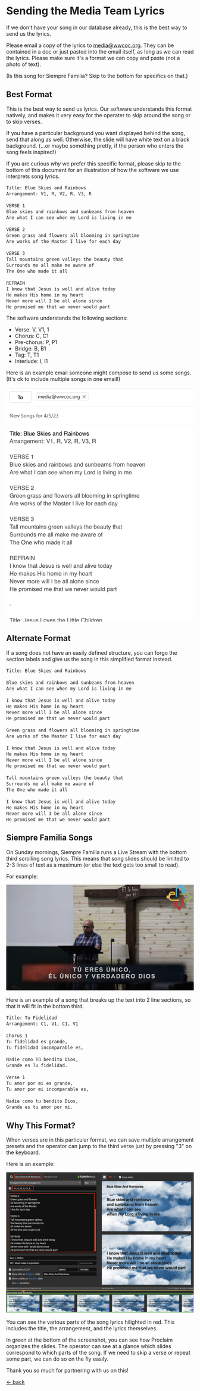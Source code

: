 # Sending the Media Team Lyrics

If we don't have your song in our database already, this is the best way to send us the lyrics.

Please email a copy of the lyrics to media@wwcoc.org.  They can be contained in a doc or just pasted into the email itself, as long as we can read the lyrics.  Please make sure it's a format we can copy and paste (not a photo of text).

(Is this song for Siempre Familia?  Skip to the bottom for specifics on that.)

## Best Format

This is the best way to send us lyrics.  Our software understands this format natively, and makes it very easy for the operater to skip around the song or to skip verses.

If you have a particular background you want displayed behind the song, send that along as well.  Otherwise, the slide will have white text on a black background.  (...or maybe something pretty, if the person who enters the song feels inspired!)

If you are curious _why_ we prefer this specific format, please skip to the bottom of this document for an illustration of how the software we use interprets song lyrics.

    Title: Blue Skies and Rainbows
    Arrangement: V1, R, V2, R, V3, R

    VERSE 1
    Blue skies and rainbows and sunbeams from heaven
    Are what I can see when my Lord is living in me

    VERSE 2
    Green grass and flowers all blooming in springtime
    Are works of the Master I live for each day

    VERSE 3
    Tall mountains green valleys the beauty that
    Surrounds me all make me aware of
    The One who made it all

    REFRAIN
    I know that Jesus is well and alive today
    He makes His home in my heart
    Never more will I be all alone since
    He promised me that we never would part

The software understands the following sections:
- Verse: V, V1, 1
- Chorus: C, C1
- Pre-chorus: P, P1
- Bridge: B, B1
- Tag: T, T1
- Interlude: I, I1

Here is an example email someone might compose to send us some songs.  (It's ok to include multiple songs in one email!)

![Screenshot of an Email Containing Song Text](img/email-containing-songs.png)

## Alternate Format

If a song does not have an easily defined structure, you can forgo the section labels and give us the song in this simplified format instead.

    Title: Blue Skies and Rainbows

    Blue skies and rainbows and sunbeams from heaven
    Are what I can see when my Lord is living in me

    I know that Jesus is well and alive today
    He makes His home in my heart
    Never more will I be all alone since
    He promised me that we never would part

    Green grass and flowers all blooming in springtime
    Are works of the Master I live for each day

    I know that Jesus is well and alive today
    He makes His home in my heart
    Never more will I be all alone since
    He promised me that we never would part

    Tall mountains green valleys the beauty that
    Surrounds me all make me aware of
    The One who made it all

    I know that Jesus is well and alive today
    He makes His home in my heart
    Never more will I be all alone since
    He promised me that we never would part

## Siempre Familia Songs

On Sunday mornings, Siempre Familia runs a Live Stream with the bottom third scrolling song lyrics.  This means that song slides should be limited to 2-3 lines of text as a maximum (or else the text gets too small to read).

For example:

![Screenshot of Simepre Familia Singing with Song Lyrics in the Bottom Third](img/sf-singing-bottom-third.png)

Here is an example of a song that breaks up the text into 2 line sections, so that it will fit in the bottom third.

    Title: Tu Fidelidad
    Arrangement: C1, V1, C1, V1

    Chorus 1
    Tu fidelidad es grande,
    Tu fidelidad incomparable es,

    Nadie como Tú bendito Dios,
    Grande es Tu fidelidad.

    Verse 1
    Tu amor por mi es grande,
    Tu amor por mi incomparable es,

    Nadie como tu bendito Dios,
    Grande es tu amor por mi.

## Why This Format?

When verses are in this particular format, we can save multiple arrangement presets and the operator can jump to the third verse just by pressing "3" on the keyboard.

Here is an example:

![Screenshot of Blue Skies and Rainbows in the Presentation Software Proclaim](img/song-in-proclaim.png)

You can see the various parts of the song lyrics hilighted in red.  This includes the title, the arrangement, and the lyrics themselves.

In green at the bottom of the screenshot, you can see how Proclaim organizes the slides.  The operator can see at a glance which slides correspond to which parts of the song.  If we need to skip a verse or repeat some part, we can do so on the fly easily.

Thank you so much for partnering with us on this!

[<- back](README.md)
